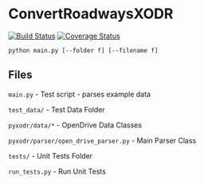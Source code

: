 # ConvertRoadwaysXODR

[![Build Status](https://travis-ci.org/PeggyYuchunWang/ConvertRoadwaysXODR.svg?branch=master)](https://travis-ci.org/github/PeggyYuchunWang/ConvertRoadwaysXODR)
[![Coverage Status](https://codecov.io/gh/PeggyYuchunWang/ConvertRoadwaysXODR/badge.svg?branch=master)](https://codecov.io/gh/PeggyYuchunWang/ConvertRoadwaysXODR?branch=master)

`python main.py [--folder f] [--filename f]`

## Files

`main.py` - Test script - parses example data

`test_data/` - Test Data Folder

`pyxodr/data/*` - OpenDrive Data Classes

`pyxodr/parser/open_drive_parser.py` - Main Parser Class

`tests/` - Unit Tests Folder

`run_tests.py` - Run Unit Tests